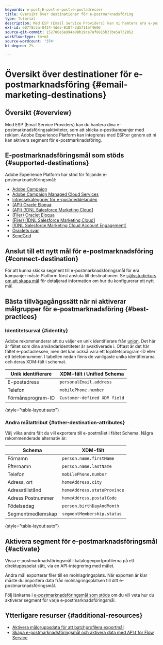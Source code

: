```yaml
---
keywords: e-post;E-post;e-post;e-postadresser
title: Översikt över destinationer för e-postmarknadsföring
type: Tutorial
description: Med ESP (Email Service Providers) kan ni hantera era e-postmarknadsföringsaktiviteter, t.ex. för att skicka e-postkampanjer. Lär dig vilka ESP:er som stöds som Experience Platform-mål.
exl-id: e07f8c5a-0424-4de5-810f-3d5711ef4606
source-git-commit: 152786e5e994a88b19ca7af8815b33be5a732852
workflow-type: tm+mt
source-wordcount: '374'
ht-degree: 2%

---
```


# Översikt över destinationer för e-postmarknadsföring {#email-marketing-destinations}

## Översikt {#overview}

Med ESP (Email Service Providers) kan du hantera dina e-postmarknadsföringsaktiviteter, som att skicka e-postkampanjer med reklam. Adobe Experience Platform kan integreras med ESP:er genom att ni kan aktivera segment för e-postmarknadsföring.

## E-postmarknadsföringsmål som stöds {#supported-destinations}

Adobe Experience Platform har stöd för följande e-postmarknadsföringsmål:

* [Adobe Campaign](adobe-campaign.md)
* [Adobe Campaign Managed Cloud Services](adobe-campaign-managed-services.md)
* [Intressekategorier för e-postmeddelanden](mailchimp-interest-categories.md)
* [(API) Oracle Eloqua](oracle-eloqua-api.md)
* [(API) [!DNL Salesforce Marketing Cloud]](salesforce-marketing-cloud-exact-target.md)
* [(Filer) Oraclet Eloqua](oracle-eloqua.md)
* [(Filer) [!DNL Salesforce Marketing Cloud]](salesforce-marketing-cloud.md)
* [[!DNL Salesforce Marketing Cloud Account Engagement]](salesforce-marketing-cloud-account-engagement.md)
* [Oraclets svar](oracle-responsys.md)
* [SendGrid](sendgrid.md)

## Anslut till ett nytt mål för e-postmarknadsföring {#connect-destination}

För att kunna skicka segment till e-postmarknadsföringsmål för era kampanjer måste Platform först ansluta till destinationen. Se [självstudiekurs om att skapa mål](../../ui/connect-destination.md) för detaljerad information om hur du konfigurerar ett nytt mål.

## Bästa tillvägagångssätt när ni aktiverar målgrupper för e-postmarknadsföring {#best-practices}

### Identitetsurval {#identity}

Adobe rekommenderar att du väljer en unik identifierare från [union](../../../profile/home.md#profile-fragments-and-union-schemas). Det här är fältet som dina användaridentiteter är avaktiverade i. Oftast är det här fältet e-postadressen, men det kan också vara ett lojalitetsprogram-ID eller ett telefonnummer. I tabellen nedan finns de vanligaste unika identifierarna och deras XDM-fält i schemat.

| Unik identifierare | XDM-fält i Unified Schema |
|----------------- | ---------------------------|
| E-postadress | `personalEmail.address` |
| Telefon | `mobilePhone.number` |
| Förmånsprogram-ID | `Customer-defined XDM field` |

{style="table-layout:auto"}

### Andra målattribut {#other-destination-attributes}

Välj vilka andra fält du vill exportera till e-postmålet i fältet Schema. Några rekommenderade alternativ är:

| Schema | XDM-fält |
|------ | ---------|
| Förnamn | `person.name.firstName` |
| Efternamn | `person.name.lastName` |
| Telefon | `mobilePhone.number` |
| Adress, ort | `homeAddress.city` |
| Adresstillstånd | `homeAddress.stateProvince` |
| Adress Postnummer | `homeAddress.postalCode` |
| Födelsedag | `person.birthDayAndMonth` |
| Segmentmedlemskap | `segmentMembership.status` |

{style="table-layout:auto"}

## Aktivera segment för e-postmarknadsföringsmål {#activate}

Vissa e-postmarknadsföringsmål i katalogexportprofilerna på ett direktuppspelat sätt, via en API-integrering med målet.

Andra mål exporterar filer till en molnlagringsplats. När exporten är klar måste du importera data från molnlagringsplatsen till ditt e-postmarknadsföringsmål.

Följ länkarna i [e-postmarknadsföringsmål som stöds](#supported-destinations) om du vill veta hur du aktiverar segment för varje e-postmarknadsföringsmål.

## Ytterligare resurser {#additional-resources}

* [Aktivera målgruppsdata för att batchprofilera exportmål](../../ui/activate-batch-profile-destinations.md)
* [Skapa e-postmarknadsföringsmål och aktivera data med API:t för Flow Service](../../api/connect-activate-batch-destinations.md)
